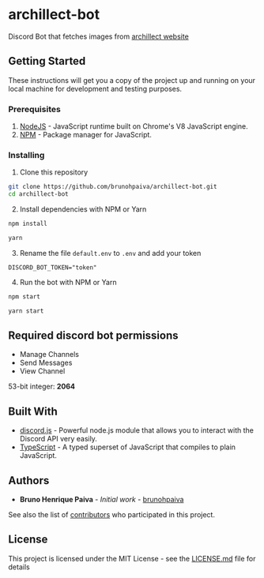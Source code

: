 # archillect-bot

Discord Bot that fetches images from [archillect website](http://archillect.com/)

## Getting Started

These instructions will get you a copy of the project up and running on your local machine for development and testing purposes.

### Prerequisites

1. [NodeJS](https://nodejs.org/) - JavaScript runtime built on Chrome's V8 JavaScript engine.
2. [NPM](https://www.npmjs.com/) - Package manager for JavaScript.

### Installing

1. Clone this repository

```bash
git clone https://github.com/brunohpaiva/archillect-bot.git
cd archillect-bot
```

2. Install dependencies with NPM or Yarn

```bash
npm install
```

```bash
yarn
```

3. Rename the file `default.env` to `.env` and add your token

```
DISCORD_BOT_TOKEN="token"
```

4. Run the bot with NPM or Yarn

```bash
npm start
```

```bash
yarn start
```

## Required discord bot permissions

- Manage Channels
- Send Messages
- View Channel

53-bit integer: **2064**

## Built With

- [discord.js](https://discord.js.org/) - Powerful node.js module that allows you to interact with the Discord API very easily.
- [TypeScript](https://www.typescriptlang.org/) - A typed superset of JavaScript that compiles to plain JavaScript.

## Authors

- **Bruno Henrique Paiva** - _Initial work_ - [brunohpaiva](https://github.com/brunohpaiva)

See also the list of [contributors](https://github.com/brunohpaiva/archillect-bot/contributors) who participated in this project.

## License

This project is licensed under the MIT License - see the [LICENSE.md](LICENSE) file for details
